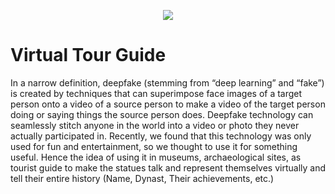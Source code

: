 <p align="center">
<img src="https://user-images.githubusercontent.com/71784734/205997788-44cac26e-b9f0-42e6-8c42-20ea875b0cce.png"/>
</p>

# Virtual Tour Guide

In a narrow definition, deepfake (stemming from “deep learning” and “fake”) is 
created by techniques that can superimpose face images of a target person onto a 
video of a source person to make a video of the target person doing or saying 
things the source person does. Deepfake technology can seamlessly stitch anyone 
in the world into a video or photo they never actually participated in.
Recently, we found that this technology was only used for fun and entertainment, 
so we thought to use it for something useful. Hence the idea of using it in 
museums, archaeological sites, as tourist guide to make the statues talk and 
represent themselves virtually and tell their entire history (Name, Dynast, Their 
achievements, etc.)
